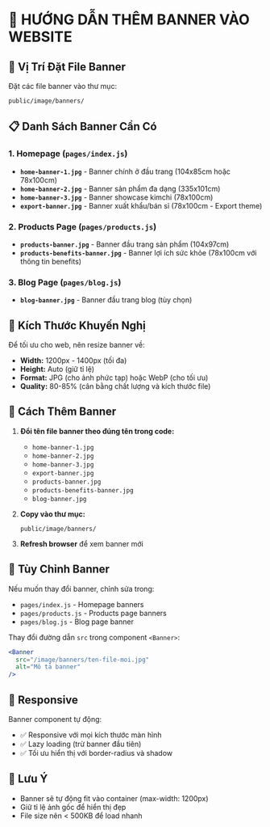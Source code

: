 # 📸 HƯỚNG DẪN THÊM BANNER VÀO WEBSITE

## 📁 Vị Trí Đặt File Banner

Đặt các file banner vào thư mục:
```
public/image/banners/
```

## 📋 Danh Sách Banner Cần Có

### 1. Homepage (`pages/index.js`)
- **`home-banner-1.jpg`** - Banner chính ở đầu trang (104x85cm hoặc 78x100cm)
- **`home-banner-2.jpg`** - Banner sản phẩm đa dạng (335x101cm)
- **`home-banner-3.jpg`** - Banner showcase kimchi (78x100cm)
- **`export-banner.jpg`** - Banner xuất khẩu/bán sỉ (78x100cm - Export theme)

### 2. Products Page (`pages/products.js`)
- **`products-banner.jpg`** - Banner đầu trang sản phẩm (104x97cm)
- **`products-benefits-banner.jpg`** - Banner lợi ích sức khỏe (78x100cm với thông tin benefits)

### 3. Blog Page (`pages/blog.js`)
- **`blog-banner.jpg`** - Banner đầu trang blog (tùy chọn)

## 🎨 Kích Thước Khuyến Nghị

Để tối ưu cho web, nên resize banner về:
- **Width:** 1200px - 1400px (tối đa)
- **Height:** Auto (giữ tỉ lệ)
- **Format:** JPG (cho ảnh phức tạp) hoặc WebP (cho tối ưu)
- **Quality:** 80-85% (cân bằng chất lượng và kích thước file)

## 📝 Cách Thêm Banner

1. **Đổi tên file banner theo đúng tên trong code:**
   - `home-banner-1.jpg`
   - `home-banner-2.jpg`
   - `home-banner-3.jpg`
   - `export-banner.jpg`
   - `products-banner.jpg`
   - `products-benefits-banner.jpg`
   - `blog-banner.jpg`

2. **Copy vào thư mục:**
   ```
   public/image/banners/
   ```

3. **Refresh browser** để xem banner mới

## 🔧 Tùy Chỉnh Banner

Nếu muốn thay đổi banner, chỉnh sửa trong:
- `pages/index.js` - Homepage banners
- `pages/products.js` - Products page banners
- `pages/blog.js` - Blog page banner

Thay đổi đường dẫn `src` trong component `<Banner>`:

```jsx
<Banner 
  src="/image/banners/ten-file-moi.jpg"
  alt="Mô tả banner"
/>
```

## 📐 Responsive

Banner component tự động:
- ✅ Responsive với mọi kích thước màn hình
- ✅ Lazy loading (trừ banner đầu tiên)
- ✅ Tối ưu hiển thị với border-radius và shadow

## 🎯 Lưu Ý

- Banner sẽ tự động fit vào container (max-width: 1200px)
- Giữ tỉ lệ ảnh gốc để hiển thị đẹp
- File size nên < 500KB để load nhanh

